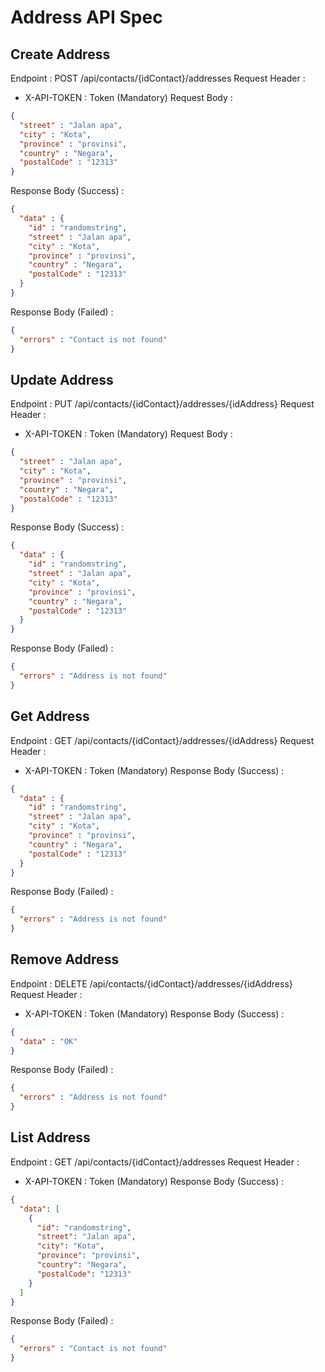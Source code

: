 # Address API Spec
## Create Address
Endpoint : POST /api/contacts/{idContact}/addresses
Request Header :
- X-API-TOKEN : Token (Mandatory)
  Request Body :
```json
{
  "street" : "Jalan apa",
  "city" : "Kota",
  "province" : "provinsi",
  "country" : "Negara",
  "postalCode" : "12313"
}
```
Response Body (Success) :
```json
{
  "data" : {
    "id" : "randomstring",
    "street" : "Jalan apa",
    "city" : "Kota",
    "province" : "provinsi",
    "country" : "Negara",
    "postalCode" : "12313"
  }
}
```
Response Body (Failed) :
```json
{
  "errors" : "Contact is not found"
}
```
## Update Address
Endpoint : PUT /api/contacts/{idContact}/addresses/{idAddress}
Request Header :
- X-API-TOKEN : Token (Mandatory)
  Request Body :
```json
{
  "street" : "Jalan apa",
  "city" : "Kota",
  "province" : "provinsi",
  "country" : "Negara",
  "postalCode" : "12313"
}
```
Response Body (Success) :
```json
{
  "data" : {
    "id" : "randomstring",
    "street" : "Jalan apa",
    "city" : "Kota",
    "province" : "provinsi",
    "country" : "Negara",
    "postalCode" : "12313"
  }
}
```
Response Body (Failed) :
```json
{
  "errors" : "Address is not found"
}
```
## Get Address
Endpoint : GET /api/contacts/{idContact}/addresses/{idAddress}
Request Header :
- X-API-TOKEN : Token (Mandatory)
  Response Body (Success) :
```json
{
  "data" : {
    "id" : "randomstring",
    "street" : "Jalan apa",
    "city" : "Kota",
    "province" : "provinsi",
    "country" : "Negara",
    "postalCode" : "12313"
  }
}
```
Response Body (Failed) :
```json
{
  "errors" : "Address is not found"
}
```
## Remove Address
Endpoint : DELETE /api/contacts/{idContact}/addresses/{idAddress}
Request Header :
- X-API-TOKEN : Token (Mandatory)
  Response Body (Success) :
```json
{
  "data" : "OK"
}
```
Response Body (Failed) :
```json
{
  "errors" : "Address is not found"
}
```
## List Address
Endpoint : GET /api/contacts/{idContact}/addresses
Request Header :
- X-API-TOKEN : Token (Mandatory)
  Response Body (Success) :
```json
{
  "data": [
    {
      "id": "randomstring",
      "street": "Jalan apa",
      "city": "Kota",
      "province": "provinsi",
      "country": "Negara",
      "postalCode": "12313"
    }
  ]
}
```
Response Body (Failed) :
```json
{
  "errors" : "Contact is not found"
}
```